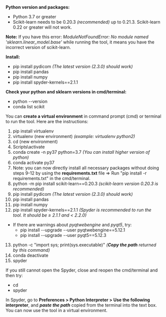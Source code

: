 **Python version and packages:**
*	Python 3.7 or greater
*	Scikit-learn needs to be 0.20.3 _(recommended)_ up to 0.21.3. Scikit-learn 0.22 or greater will not work. 

**Note:**
If you have this error: _ModuleNotFoundError: No module named 'sklearn.linear_model.base'_ while running the tool, it means you have the incorrect version of scikit-learn. 

**Install:**
*	pip install pydicom            _(The latest version (2.3.0) should work)_
*	pip install pandas
*	pip install numpy
*	pip install spyder-kernels==2.1.1

**Check your python and sklearn versions in cmd/terminal:**
*	python --version
*	conda list scikit

You can **create a virtual environment** in command prompt (cmd) or terminal to run the tool. Here are the instructions: 
1.	pip install virtualenv
2. virtualenv (new environment)          _(example: virtualenv python2)_
3.	cd (new environment)
4. Scripts\activate
5.	conda create -n py37 python=3.7      _(You can install higher version of python)_
6.	conda activate py37
7.	Note: you can now directly install all necessary packages without doing steps 9-12 by using the **requirements.txt** file => Run "pip install -r requirements.txt" in the cmd/terminal. 
8.	python -m pip install scikit-learn==0.20.3     _(scikit-learn version 0.20.3 is recommended)_
9.	pip install pydicom                            _(The latest version (2.3.0) should work)_
10.	pip install pandas
11.	pip install numpy
12.	pip install spyder-kernels==2.1.1             _(Spyder is recommended to run the tool. It should be ≥ 2.1.1 and < 2.2.0)_
  * If there are warnings about _pyqtwebengine_ and _pyqt5_, try: 
    - pip install --upgrade --user pyqtwebengine==5.12.1
    - pip install --upgrade --user pyqt5==5.12.3
13.	python -c "import sys; print(sys.executable)"   _(**Copy the path** returned by this command)_
14.	conda deactivate              
15.	spyder 			

If you still cannot open the Spyder, close and reopen the cmd/terminal and then try:
*	cd <new environment>          
*	spyder

In Spyder, go to **Preferences > Python Interpreter > Use the following interpreter**, and _**paste the path**_ copied from the terminal into the text box. You can now use the tool in a virtual environment. 
